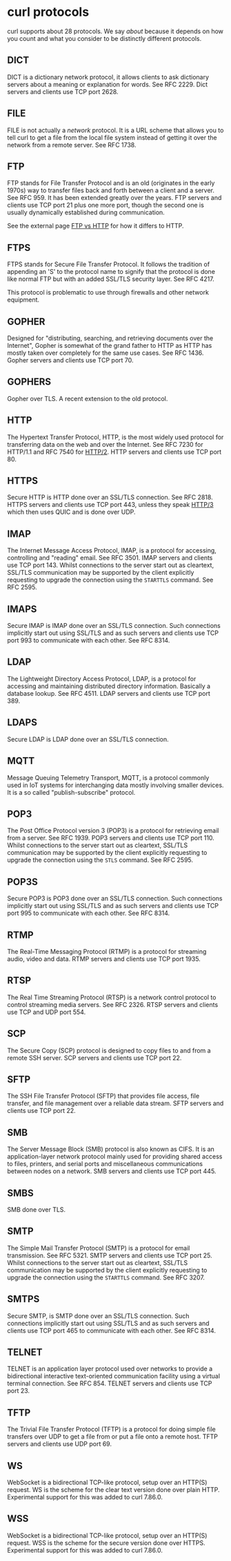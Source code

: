 # curl protocols

curl supports about 28 protocols. We say *about* because it depends on how you
count and what you consider to be distinctly different protocols.

## DICT

DICT is a dictionary network protocol, it allows clients to ask dictionary
servers about a meaning or explanation for words. See RFC 2229. Dict servers
and clients use TCP port 2628.

## FILE

FILE is not actually a *network* protocol. It is a URL scheme that allows you
to tell curl to get a file from the local file system instead of getting it
over the network from a remote server. See RFC 1738.

## FTP

FTP stands for File Transfer Protocol and is an old (originates in the early
1970s) way to transfer files back and forth between a client and a server. See
RFC 959. It has been extended greatly over the years. FTP servers and clients
use TCP port 21 plus one more port, though the second one is usually
dynamically established during communication.

See the external page [FTP vs
HTTP](https://daniel.haxx.se/docs/ftp-vs-http.html) for how it differs to
HTTP.

## FTPS

FTPS stands for Secure File Transfer Protocol. It follows the tradition of
appending an 'S' to the protocol name to signify that the protocol is done
like normal FTP but with an added SSL/TLS security layer. See RFC 4217.

This protocol is problematic to use through firewalls and other network
equipment.

## GOPHER

Designed for "distributing, searching, and retrieving documents over the
Internet", Gopher is somewhat of the grand father to HTTP as HTTP has mostly
taken over completely for the same use cases. See RFC 1436. Gopher servers and
clients use TCP port 70.

## GOPHERS

Gopher over TLS. A recent extension to the old protocol.

## HTTP

The Hypertext Transfer Protocol, HTTP, is the most widely used protocol for
transferring data on the web and over the Internet. See RFC 7230 for HTTP/1.1
and RFC 7540 for [HTTP/2](../http/versions/http2.md). HTTP servers and clients
use TCP port 80.

## HTTPS

Secure HTTP is HTTP done over an SSL/TLS connection. See RFC 2818. HTTPS
servers and clients use TCP port 443, unless they speak
[HTTP/3](../http/versions/http3.md) which then uses QUIC and is done over UDP.

## IMAP

The Internet Message Access Protocol, IMAP, is a protocol for accessing,
controlling and "reading" email. See RFC 3501. IMAP servers and clients use
TCP port 143. Whilst connections to the server start out as cleartext, SSL/TLS
communication may be supported by the client explicitly requesting to upgrade
the connection using the `STARTTLS` command. See RFC 2595.

## IMAPS

Secure IMAP is IMAP done over an SSL/TLS connection. Such connections
implicitly start out using SSL/TLS and as such servers and clients use TCP
port 993 to communicate with each other. See RFC 8314.

## LDAP

The Lightweight Directory Access Protocol, LDAP, is a protocol for accessing
and maintaining distributed directory information. Basically a database
lookup. See RFC 4511. LDAP servers and clients use TCP port 389.

## LDAPS

Secure LDAP is LDAP done over an SSL/TLS connection.

## MQTT

Message Queuing Telemetry Transport, MQTT, is a protocol commonly used in IoT
systems for interchanging data mostly involving smaller devices. It is a so
called "publish-subscribe" protocol.

## POP3

The Post Office Protocol version 3 (POP3) is a protocol for retrieving email
from a server. See RFC 1939. POP3 servers and clients use TCP port 110. Whilst
connections to the server start out as cleartext, SSL/TLS communication may be
supported by the client explicitly requesting to upgrade the connection using
the `STLS` command. See RFC 2595.

## POP3S

Secure POP3 is POP3 done over an SSL/TLS connection. Such connections
implicitly start out using SSL/TLS and as such servers and clients use TCP
port 995 to communicate with each other. See RFC 8314.

## RTMP

The Real-Time Messaging Protocol (RTMP) is a protocol for streaming audio,
video and data. RTMP servers and clients use TCP port 1935.

## RTSP

The Real Time Streaming Protocol (RTSP) is a network control protocol to
control streaming media servers. See RFC 2326. RTSP servers and clients use
TCP and UDP port 554.

## SCP

The Secure Copy (SCP) protocol is designed to copy files to and from a remote
SSH server. SCP servers and clients use TCP port 22.

## SFTP

The SSH File Transfer Protocol (SFTP) that provides file access, file
transfer, and file management over a reliable data stream. SFTP servers and
clients use TCP port 22.

## SMB

The Server Message Block (SMB) protocol is also known as CIFS. It is an
application-layer network protocol mainly used for providing shared access to
files, printers, and serial ports and miscellaneous communications between
nodes on a network. SMB servers and clients use TCP port 445.

## SMBS

SMB done over TLS.

## SMTP

The Simple Mail Transfer Protocol (SMTP) is a protocol for email
transmission. See RFC 5321. SMTP servers and clients use TCP port 25. Whilst
connections to the server start out as cleartext, SSL/TLS communication may be
supported by the client explicitly requesting to upgrade the connection using
the `STARTTLS` command. See RFC 3207.

## SMTPS

Secure SMTP, is SMTP done over an SSL/TLS connection. Such connections
implicitly start out using SSL/TLS and as such servers and clients use TCP
port 465 to communicate with each other. See RFC 8314.

## TELNET

TELNET is an application layer protocol used over networks to provide a
bidirectional interactive text-oriented communication facility using a virtual
terminal connection. See RFC 854. TELNET servers and clients use TCP port 23.

## TFTP

The Trivial File Transfer Protocol (TFTP) is a protocol for doing simple file
transfers over UDP to get a file from or put a file onto a remote host. TFTP
servers and clients use UDP port 69.

## WS

WebSocket is a bidirectional TCP-like protocol, setup over an HTTP(S)
request. WS is the scheme for the clear text version done over plain HTTP.
Experimental support for this was added to curl 7.86.0.

## WSS

WebSocket is a bidirectional TCP-like protocol, setup over an HTTP(S)
request. WSS is the scheme for the secure version done over HTTPS.
Experimental support for this was added to curl 7.86.0.
